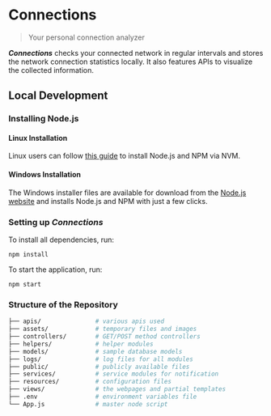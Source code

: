 # Connections

> Your personal connection analyzer

***Connections*** checks your connected network in regular intervals and stores the network connection statistics locally. It also features APIs to visualize the collected information.

## Local Development

### Installing Node.js

#### Linux Installation

Linux users can follow [this guide](https://github.com/Sampreet/ubuntu-install-guides/blob/master/language/nodejs.md) to install Node.js and NPM via NVM.

#### Windows Installation

The Windows installer files are available for download from the [Node.js website](http://blog.teamtreehouse.com/install-node-js-npm-windows) and installs Node.js and NPM with just a few clicks.

### Setting up *Connections*

To install all dependencies, run:
```
npm install
```

To start the application, run:
```
npm start
```
### Structure of the Repository

```sh
├── apis/               # various apis used
├── assets/             # temporary files and images
├── controllers/        # GET/POST method controllers
├── helpers/            # helper modules
├── models/             # sample database models
├── logs/               # log files for all modules
├── public/             # publicly available files
├── services/           # service modules for notification
├── resources/          # configuration files
├── views/              # the webpages and partial templates
├── .env                # environment variables file
└── App.js              # master node script
```